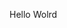 Hello Wolrd






















































































































































































































































































































































































































































































































































































































































































































































































































